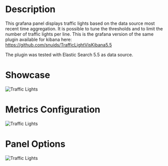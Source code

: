 # Description

This grafana panel displays traffic lights based on the data source most recent time aggregation. It is possible to tune the thresholds and to limit the number of traffic lights per line. This is the grafana version of the same plugin available for kibana here: https://github.com/snuids/TrafficLightVisKibana5.5

The plugin was tested with Elastic Search 5.5 as data source.

# Showcase

![Traffic Lights](https://raw.githubusercontent.com/snuids/trafficlights-panel/master/src/img/screenshot-traffic-showcase.jpg)

# Metrics Configuration

![Traffic Lights](https://raw.githubusercontent.com/snuids/trafficlights-panel/master/src/img/screenshot-traffic-metrics.jpg)

# Panel Options

![Traffic Lights](https://raw.githubusercontent.com/snuids/trafficlights-panel/master/src/img/screenshot-traffic-options.jpg)

